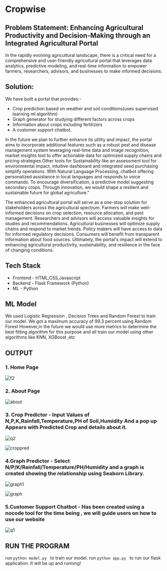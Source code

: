 # Cropwise

## Problem Statement: Enhancing Agricultural Productivity and Decision-Making through an Integrated Agricultural Portal
In the rapidly evolving agricultural landscape, there is a critical need for a comprehensive and user-friendly agricultural portal that leverages data analytics, predictive modeling, and real-time information to empower farmers, researchers, advisors, and businesses to make informed decisions.

## Solution: 
We have built a portal that provides:-
* Crop prediction based on weather and soil conditions(uses supervised learning ml algorithm)
* Graph generator for studying different factors across crops
* Information about crops including fertilizers
*  A customer support chatbot.

In the future we plan to further enhance its utility and impact, the portal aims to incorporate additional features such as a robust pest and disease management system leveraging real-time data and image recognition, market insights tool to offer actionable data for optimized supply chains and pricing strategies.Other tools for Sustainability like an assessment tool for environmental impact, intuitive dashboard and integrated seed purchasing simplify operations. With Natural Language Processing, chatbot offering personalized assistance in local languages and responds to voice commands. To encourage diversification, a predictive model suggesting secondary crops. Through innovation, we would shape a resilient and sustainable future for global agriculture."

The enhanced agricultural portal will serve as a one-stop solution for stakeholders across the agricultural spectrum. Farmers will make well-informed decisions on crop selection, resource allocation, and pest management. Researchers and advisors will access valuable insights for studies and recommendations. Agricultural businesses will optimize supply chains and respond to market trends. Policy makers will have access to data for informed regulatory decisions. Consumers will benefit from transparent information about food sources. Ultimately, the portal's impact will extend to enhancing agricultural productivity, sustainability, and resilience in the face of changing conditions.

## Tech Stack
* Frontend - HTML,CSS,Javascript
* Backend - Flask Framework (Python)
* ML - Python

## ML Model 
We used Logistic Regression , Decision Trees and Random Forest to train our model.
We got a maximum accuracy of 99.3 percent using Random Forest
However,in the future we would use more metrics to determine the best fitting algorithm for this purpose and all train our model using other algorithms like KNN, XGBoost ,etc

## OUTPUT

### 1. Home Page
![f2](https://github.com/ap766/Cropwise/assets/79255079/3c5b76a8-6b84-4ff4-b78b-e13ca56f90c5)
### 2. About Page
![about](https://github.com/ap766/Cropwise/assets/79255079/25c94a27-1d66-4cb4-beac-167984797786)
### 3. Crop Predictor - Input Values of N,P,K,Rainfall,Temperature,PH of Soil,Humidity And a pop up Appears with Predicted Crop and details about it.
![q2](https://github.com/ap766/Cropwise/assets/79255079/9c683ff0-1522-4bba-a687-148ea3e37445)

![croppred](https://github.com/ap766/Cropwise/assets/79255079/4c35e2af-17e7-49b7-b386-b1e6cf9da81b)
### 4.Graph Predictor - Select N/P/K/Rainfall/Temperature/PH/Humidity and a graph is created showing the relationship using Seaborn Library.
![graph1](https://github.com/ap766/Cropwise/assets/79255079/b56da592-b4e7-4e70-8a90-c665aa6089f1)

![graph](https://github.com/ap766/Cropwise/assets/79255079/d0720bd3-07cb-4698-8319-0b02ab837fb1)
### 5.Customer Support Chatbot - Has been created using a nocode tool for the time being , we will guide users on how to use our website
![q1](https://github.com/ap766/Cropwise/assets/79255079/077f8c21-3873-4fe4-8dd7-513c61ecf282)

## RUN THE PROGRAM
run `python model.py ` to train our model.
run `python app.py ` to run our flask application.
It will be up and running!


